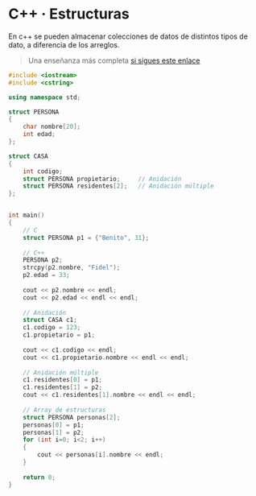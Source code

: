 # C++ · Estructuras

En c++ se pueden almacenar colecciones de datos de distintos tipos de dato, a diferencia de los arreglos.

> Una enseñanza más completa [si sigues este enlace](https://www.geeksforgeeks.org/structures-in-cpp/)

```c++
#include <iostream>
#include <cstring>

using namespace std;

struct PERSONA
{
	char nombre[20];
	int edad;
};

struct CASA
{
	int codigo;
	struct PERSONA propietario;		// Anidación
	struct PERSONA residentes[2];	// Anidación múltiple
};


int main()
{
	// C
	struct PERSONA p1 = {"Benito", 31};	 
	
	// C++
	PERSONA p2;		
	strcpy(p2.nombre, "Fidel");
	p2.edad = 33;
	
	cout << p2.nombre << endl;
	cout << p2.edad << endl << endl;
	
	// Anidación
	struct CASA c1;
	c1.codigo = 123;
	c1.propietario = p1;
	
	cout << c1.codigo << endl;
	cout << c1.propietario.nombre << endl << endl;
	
	// Anidación múltiple
	c1.residentes[0] = p1;
	c1.residentes[1] = p2;
	cout << c1.residentes[1].nombre << endl << endl;
	
	// Array de estructuras
	struct PERSONA personas[2];
	personas[0] = p1;
	personas[1] = p2;
	for (int i=0; i<2; i++)
	{
		cout << personas[i].nombre << endl;
	}
	
	return 0;
}
```

